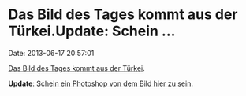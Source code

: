 Das Bild des Tages kommt aus der Türkei.Update: Schein \...
===========================================================

Date: 2013-06-17 20:57:01

[Das Bild des Tages kommt aus der
Türkei](https://pbs.twimg.com/media/BM8w8AYCAAA6fLU.jpg:large).

**Update**: [Schein ein Photoshop von dem Bild hier zu
sein](http://www.monitor.bg/article?id=274185).
